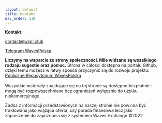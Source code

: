 ```yaml
---
layout: default
title: Kontakt
nav_order: 110
---
```


**Kontakt:**

[contact@wxpl.club](contact@wxpl.club)

[Telegram WavesPolska](https://t.me/wavesexchange_polska)

**Liczymy na wsparcie ze strony społeczności. Mile widzane są wszelkiego rodzaju sugestie oraz pomoc.**
Strona w całości dostępna na portalu Github, dzięki temu możesz w łatwy sposób przyczynić się do rozwoju projektu: [Publiczne Reposytorium WavesPolska](https://github.com/wxpl/wxpl.github.io)\
\
Wszystkie materiały znajdujące się na tej stronie są dostępne bezpłatnie i mogą być rozpowszechniane bez ograniczeń wyłącznie do użytku niekomercyjnego.

Żadna z informacji przedstawionych na naszej stronie nie powinna być traktowana jako wiążąca oferta, czy porada finansowa lecz jako zaproszenie do zapoznania się z systemem Waves.Exchange ©2022